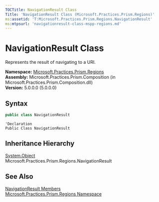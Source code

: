 ```yaml
---
TOCTitle: NavigationResult Class
Title: 'NavigationResult Class (Microsoft.Practices.Prism.Regions)'
ms:assetid: 'T:Microsoft.Practices.Prism.Regions.NavigationResult'
ms:mtpsurl: 'navigationresult-class-mspp-regions.md'
---
```


# NavigationResult Class

Represents the result of navigating to a URI.

**Namespace:** [Microsoft.Practices.Prism.Regions](/patterns-practices/reference/mspp-regions-namespace)  
**Assembly:** Microsoft.Practices.Prism.Composition (in Microsoft.Practices.Prism.Composition.dll)  
**Version:** 5.0.0.0 (5.0.0.0)

## Syntax
```C#
public class NavigationResult
```

```VB
'Declaration
Public Class NavigationResult
```

## Inheritance Hierarchy

[System.Object](http://msdn.microsoft.com/en-us/library/e5kfa45b)  
Microsoft.Practices.Prism.Regions.NavigationResult

## See Also

[NavigationResult Members](/patterns-practices/reference/navigationresult-members-mspp-regions)  
[Microsoft.Practices.Prism.Regions Namespace](/patterns-practices/reference/mspp-regions-namespace)  